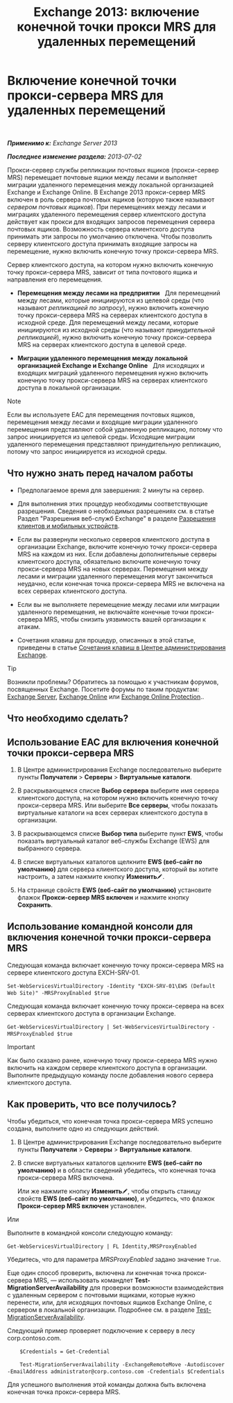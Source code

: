 ﻿---
title: 'Exchange 2013: включение конечной точки прокси MRS для удаленных перемещений'
TOCTitle: Включение конечной точки прокси-сервера MRS для удаленных перемещений
ms:assetid: 9840f712-127e-4c2d-bfe5-1b35cdb2a31b
ms:mtpsurl: https://technet.microsoft.com/ru-ru/library/Dn155787(v=EXCHG.150)
ms:contentKeyID: 54652129
ms.date: 04/30/2018
mtps_version: v=EXCHG.150
ms.translationtype: HT
---

# Включение конечной точки прокси-сервера MRS для удаленных перемещений

 

_**Применимо к:** Exchange Server 2013_

_**Последнее изменение раздела:** 2013-07-02_

Прокси-сервер службы репликации почтовых ящиков (прокси-сервер MRS) перемещает почтовые ящики между лесами и выполняет миграции удаленного перемещения между локальной организацией Exchange и Exchange Online. В Exchange 2013 прокси-сервер MRS включен в роль сервера почтовых ящиков (которую также называют *сервером почтовых ящиков*). При перемещениях между лесами и миграциях удаленного перемещения сервер клиентского доступа действует как прокси для входящих запросов перемещения сервера почтовых ящиков. Возможность сервера клиентского доступа принимать эти запросы по умолчанию отключена. Чтобы позволить серверу клиентского доступа принимать входящие запросы на перемещение, нужно включить конечную точку прокси-сервера MRS.

Сервер клиентского доступа, на котором нужно включить конечную точку прокси-сервера MRS, зависит от типа почтового ящика и направления его перемещения.

  - **Перемещения между лесами на предприятии**   Для перемещений между лесами, которые инициируются из целевой среды (что называют *репликацией по запросу*), нужно включить конечную точку прокси-сервера MRS на серверах клиентского доступа в исходной среде. Для перемещений между лесами, которые инициируются из исходной среды (что называют *принудительной репликацией*), нужно включить конечную точку прокси-сервера MRS на серверах клиентского доступа в целевой среде.

  - **Миграции удаленного перемещения между локальной организацией Exchange и Exchange Online**   Для исходящих и входящих миграций удаленного перемещения нужно включить конечную точку прокси-сервера MRS на серверах клиентского доступа в локальной организации.

> [!NOTE]  
> Если вы используете EAC для перемещения почтовых ящиков, перемещения между лесами и входящие миграции удаленного перемещения представляют собой удаленную репликацию, потому что запрос инициируется из целевой среды. Исходящие миграции удаленного перемещения представляют принудительную репликацию, потому что запрос инициируется из исходной среды.


## Что нужно знать перед началом работы

  - Предполагаемое время для завершения: 2 минуты на сервер.

  - Для выполнения этих процедур необходимы соответствующие разрешения. Сведения о необходимых разрешениях см. в статье Раздел "Разрешения веб-служб Exchange" в разделе [Разрешения клиентов и мобильных устройств](clients-and-mobile-devices-permissions-exchange-2013-help.md).

  - Если вы развернули несколько серверов клиентского доступа в организации Exchange, включите конечную точку прокси-сервера MRS на каждом из них. Если добавлены дополнительные серверы клиентского доступа, обязательно включите конечную точку прокси-сервера MRS на новых серверах. Перемещения между лесами и миграции удаленного перемещения могут закончиться неудачно, если конечная точка прокси-сервера MRS не включена на всех серверах клиентского доступа.

  - Если вы не выполняете перемещение между лесами или миграции удаленного перемещения, не включайте конечные точки прокси-сервера MRS, чтобы снизить уязвимость вашей организации к атакам.

  - Сочетания клавиш для процедур, описанных в этой статье, приведены в статье [Сочетания клавиш в Центре администрирования Exchange](keyboard-shortcuts-in-the-exchange-admin-center-exchange-online-protection-help.md).

> [!TIP]  
> Возникли проблемы? Обратитесь за помощью к участникам форумов, посвященных Exchange. Посетите форумы по таким продуктам: <a href="https://go.microsoft.com/fwlink/p/?linkid=60612">Exchange Server</a>, <a href="https://go.microsoft.com/fwlink/p/?linkid=267542">Exchange Online</a> или <a href="https://go.microsoft.com/fwlink/p/?linkid=285351">Exchange Online Protection</a>..


## Что необходимо сделать?

## Использование EAC для включения конечной точки прокси-сервера MRS

1.  В Центре администрирования Exchange последовательно выберите пункты **Получатели** \> **Серверы** \> **Виртуальные каталоги**.

2.  В раскрывающемся списке **Выбор сервера** выберите имя сервера клиентского доступа, на котором нужно включить конечную точку прокси-сервера MRS. Или выберите **Все серверы**, чтобы показать виртуальные каталоги на всех серверах клиентского доступа в организации.

3.  В раскрывающемся списке **Выбор типа** выберите пункт **EWS**, чтобы показать виртуальный каталог веб-службы Exchange (EWS) для выбранного сервера.

4.  В списке виртуальных каталогов щелкните **EWS (веб-сайт по умолчанию)** для сервера клиентского доступа, который вы хотите настроить, а затем нажмите кнопку **Изменить**![Значок редактирования](images/Bb124582.6f53ccb2-1f13-4c02-bea0-30690e6ea71d(EXCHG.150).gif "Значок редактирования").

5.  На странице свойств **EWS (веб-сайт по умолчанию)** установите флажок **Прокси-сервер MRS включен** и нажмите кнопку **Сохранить**.

## Использование командной консоли для включения конечной точки прокси-сервера MRS

Следующая команда включает конечную точку прокси-сервера MRS на сервере клиентского доступа EXCH-SRV-01.

    Set-WebServicesVirtualDirectory -Identity "EXCH-SRV-01\EWS (Default Web Site)" -MRSProxyEnabled $true

Следующая команда включает конечную точку прокси-сервера на всех серверах клиентского доступа в организации Exchange.

    Get-WebServicesVirtualDirectory | Set-WebServicesVirtualDirectory -MRSProxyEnabled $true

> [!IMPORTANT]  
> Как было сказано ранее, конечную точку прокси-сервера MRS нужно включить на каждом сервере клиентского доступа в организации. Выполните предыдущую команду после добавления нового сервера клиентского доступа.


## Как проверить, что все получилось?

Чтобы убедиться, что конечная точка прокси-сервера MRS успешно создана, выполните одно из следующих действий.

1.  В Центре администрирования Exchange последовательно выберите пункты **Получатели** \> **Серверы** \> **Виртуальные каталоги**.

2.  В списке виртуальных каталогов щелкните **EWS (веб-сайт по умолчанию)** и в области сведений убедитесь, что конечная точка прокси-сервера MRS включена.
    
    Или же нажмите кнопку **Изменить**![Значок редактирования](images/Bb124582.6f53ccb2-1f13-4c02-bea0-30690e6ea71d(EXCHG.150).gif "Значок редактирования"), чтобы открыть станицу свойств **EWS (веб-сайт по умолчанию)**, и убедитесь, что флажок **Прокси-сервер MRS включен** установлен.

Или

Выполните в командной консоли следующую команду:

    Get-WebServicesVirtualDirectory | FL Identity,MRSProxyEnabled

Убедитесь, что для параметра *MRSProxyEnabled* задано значение `True`.

Еще один способ проверить, включена ли конечная точка прокси-сервера MRS, — использовать командлет **Test-MigrationServerAvailability** для проверки возможности взаимодействия с удаленным сервером с почтовыми ящиками, которые нужно перенести, или, для исходящих почтовых ящиков Exchange Online, с сервером в локальной организации. Подробнее см. в разделе [Test-MigrationServerAvailability](https://technet.microsoft.com/ru-ru/library/jj219169\(v=exchg.150\)).

Следующий пример проверяет подключение к серверу в лесу corp.contoso.com.

```
    $Credentials = Get-Credential
```
```
    Test-MigrationServerAvailability -ExchangeRemoteMove -Autodiscover -EmailAddress administrator@corp.contoso.com -Credentials $Credentials
```
Для успешного выполнения этой команды должна быть включена конечная точка прокси-сервера MRS.

